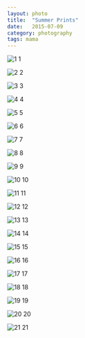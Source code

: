 ```yaml
---
layout: photo
title:  "Summer Prints"
date:   2015-07-09
category: photography
tags: mama
---
```


![1](https://googledrive.com/host/0B9DL4N779pZbfjZRWU5xVzNfS0t6Z01yMlBNa3NoME5mTHNsdkhQbHlmU01mXzlUeXc0Mzg/1.jpg)
1

![2](https://googledrive.com/host/0B9DL4N779pZbfjZRWU5xVzNfS0t6Z01yMlBNa3NoME5mTHNsdkhQbHlmU01mXzlUeXc0Mzg/2.jpg)
2

![3](https://googledrive.com/host/0B9DL4N779pZbfjZRWU5xVzNfS0t6Z01yMlBNa3NoME5mTHNsdkhQbHlmU01mXzlUeXc0Mzg/3.jpg)
3

![4](https://googledrive.com/host/0B9DL4N779pZbfjZRWU5xVzNfS0t6Z01yMlBNa3NoME5mTHNsdkhQbHlmU01mXzlUeXc0Mzg/4.jpg)
4

![5](https://googledrive.com/host/0B9DL4N779pZbfjZRWU5xVzNfS0t6Z01yMlBNa3NoME5mTHNsdkhQbHlmU01mXzlUeXc0Mzg/5.jpg)
5

![6](https://googledrive.com/host/0B9DL4N779pZbfjZRWU5xVzNfS0t6Z01yMlBNa3NoME5mTHNsdkhQbHlmU01mXzlUeXc0Mzg/6.jpg)
6

![7](https://googledrive.com/host/0B9DL4N779pZbfjZRWU5xVzNfS0t6Z01yMlBNa3NoME5mTHNsdkhQbHlmU01mXzlUeXc0Mzg/7.jpg)
7

![8](https://googledrive.com/host/0B9DL4N779pZbfjZRWU5xVzNfS0t6Z01yMlBNa3NoME5mTHNsdkhQbHlmU01mXzlUeXc0Mzg/8.jpg)
8

![9](https://googledrive.com/host/0B9DL4N779pZbfjZRWU5xVzNfS0t6Z01yMlBNa3NoME5mTHNsdkhQbHlmU01mXzlUeXc0Mzg/9.jpg)
9

![10](https://googledrive.com/host/0B9DL4N779pZbfjZRWU5xVzNfS0t6Z01yMlBNa3NoME5mTHNsdkhQbHlmU01mXzlUeXc0Mzg/10.jpg)
10

![11](https://googledrive.com/host/0B9DL4N779pZbfjZRWU5xVzNfS0t6Z01yMlBNa3NoME5mTHNsdkhQbHlmU01mXzlUeXc0Mzg/11.jpg)
11

![12](https://googledrive.com/host/0B9DL4N779pZbfjZRWU5xVzNfS0t6Z01yMlBNa3NoME5mTHNsdkhQbHlmU01mXzlUeXc0Mzg/12.jpg)
12

![13](https://googledrive.com/host/0B9DL4N779pZbfjZRWU5xVzNfS0t6Z01yMlBNa3NoME5mTHNsdkhQbHlmU01mXzlUeXc0Mzg/13.jpg)
13

![14](https://googledrive.com/host/0B9DL4N779pZbfjZRWU5xVzNfS0t6Z01yMlBNa3NoME5mTHNsdkhQbHlmU01mXzlUeXc0Mzg/14.jpg)
14

![15](https://googledrive.com/host/0B9DL4N779pZbfjZRWU5xVzNfS0t6Z01yMlBNa3NoME5mTHNsdkhQbHlmU01mXzlUeXc0Mzg/15.jpg)
15

![16](https://googledrive.com/host/0B9DL4N779pZbfjZRWU5xVzNfS0t6Z01yMlBNa3NoME5mTHNsdkhQbHlmU01mXzlUeXc0Mzg/16.jpg)
16

![17](https://googledrive.com/host/0B9DL4N779pZbfjZRWU5xVzNfS0t6Z01yMlBNa3NoME5mTHNsdkhQbHlmU01mXzlUeXc0Mzg/17.jpg)
17

![18](https://googledrive.com/host/0B9DL4N779pZbfjZRWU5xVzNfS0t6Z01yMlBNa3NoME5mTHNsdkhQbHlmU01mXzlUeXc0Mzg/18.jpg)
18

![19](https://googledrive.com/host/0B9DL4N779pZbfjZRWU5xVzNfS0t6Z01yMlBNa3NoME5mTHNsdkhQbHlmU01mXzlUeXc0Mzg/19.jpg)
19

![20](https://googledrive.com/host/0B9DL4N779pZbfjZRWU5xVzNfS0t6Z01yMlBNa3NoME5mTHNsdkhQbHlmU01mXzlUeXc0Mzg/20.jpg)
20

![21](https://googledrive.com/host/0B9DL4N779pZbfjZRWU5xVzNfS0t6Z01yMlBNa3NoME5mTHNsdkhQbHlmU01mXzlUeXc0Mzg/21.jpg)
21
